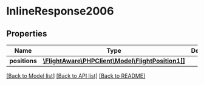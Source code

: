 # InlineResponse2006

## Properties
Name | Type | Description | Notes
------------ | ------------- | ------------- | -------------
**positions** | [**\FlightAware\PHPClient\Model\FlightPosition1[]**](FlightPosition1.md) |  | [optional] 

[[Back to Model list]](../../README.md#documentation-for-models) [[Back to API list]](../../README.md#documentation-for-api-endpoints) [[Back to README]](../../README.md)

